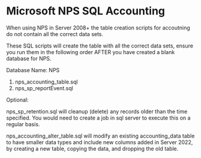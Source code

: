 # Microsoft NPS SQL Accounting

When using NPS in Server 2008+ the table creation scripts for accoutning do not contain all the correct data sets.

These SQL scripts will create the table with all the correct data sets, ensure you run them in the following order AFTER you have created a blank database for NPS.

Database Name: NPS

1. nps_accounting_table.sql
2. nps_sp_reportEvent.sql

Optional:

nps_sp_retention.sql will cleanup (delete) any records older than the time specified. You would need to create a job in sql server to execute this on a regular basis.

nps_accounting_alter_table.sql will modify an existing accounting_data table to have smaller data types and include new columns added in Server 2022, by creating a new table, copying the data, and dropping the old table.